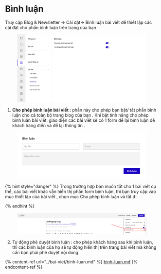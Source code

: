 # Bình luận

Truy cập Blog & Newsletter -> Cài đặt-> Bình luận bài viết để thiết lập các cài đặt cho phần bình luận trên trang của bạn&#x20;

<figure><img src="../../.gitbook/assets/image (719).png" alt=""><figcaption></figcaption></figure>

1. **Cho phép bình luận bài viết :** phần này cho phép bạn bật/ tắt phần bình luận cho cả toàn bộ trang blog của bạn . Khi bật tính năng cho phép bình luận bài viết, giao diện các bài viết sẽ có 1 form để lại bình luận để khách hàng điền và để lại thông tin .&#x20;

<figure><img src="../../.gitbook/assets/image (714).png" alt=""><figcaption></figcaption></figure>



{% hint style="danger" %}
Trong trường hợp bạn muốn tắt cho 1 bài viết cụ thể, các bài viết khác vẫn hiển thị phần form bình luận, thì bạn truy cập vào mục thiết lập của bài viết , chọn mục Cho phép bình luận và tắt đi&#x20;


{% endhint %}

<figure><img src="../../.gitbook/assets/image (701).png" alt=""><figcaption></figcaption></figure>

2. Tự động phê duyệt bình luận : cho phép khách hàng sau khi bình luận, thì các bình luận của họ sẽ tự động hiển thị trên trang bài viết mà không cần bạn phải phê duyệt nội dung

{% content-ref url="../bai-viet/binh-luan.md" %}
[binh-luan.md](../bai-viet/binh-luan.md)
{% endcontent-ref %}

